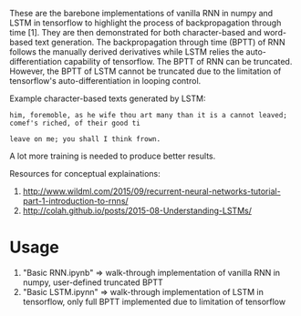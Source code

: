 These are the barebone implementations of vanilla RNN in numpy and LSTM in tensorflow to highlight the process of backpropagation through time [1]. They are then demonstrated for both character-based and word-based text generation. The backpropagation through time (BPTT) of RNN follows the manually derived derivatives while LSTM relies the auto-differentiation capability of tensorflow. The BPTT of RNN can be truncated. However, the BPTT of LSTM cannot be truncated due to the limitation of tensorflow's auto-differentiation in looping control.

Example character-based texts generated by LSTM:

```
him, foremoble, as he wife thou art many than it is a cannot leaved; comef's riched, of their good ti

leave on me; you shall I think frown.
```

A lot more training is needed to produce better results.

Resources for conceptual explainations:
1. http://www.wildml.com/2015/09/recurrent-neural-networks-tutorial-part-1-introduction-to-rnns/
2. http://colah.github.io/posts/2015-08-Understanding-LSTMs/

# Usage

1. "Basic RNN.ipynb" => walk-through implementation of vanilla RNN in numpy, user-defined truncated BPTT
2. "Basic LSTM.ipynn" => walk-through implementation of LSTM in tensorflow, only full BPTT implemented due to limitation of tensorflow